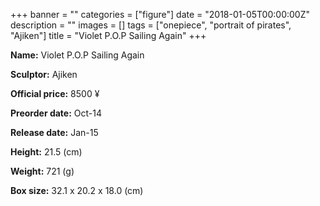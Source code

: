 +++
banner = ""
categories = ["figure"]
date = "2018-01-05T00:00:00Z"
description = ""
images = []
tags = ["onepiece", "portrait of pirates", "Ajiken"]
title = "Violet P.O.P Sailing Again"
+++

**Name:** Violet P.O.P Sailing Again

**Sculptor:** Ajiken

**Official price:** 8500 ¥

**Preorder date:** Oct-14

**Release date:** Jan-15

**Height:** 21.5 (cm)

**Weight:** 721 (g)

**Box size:** 32.1 x 20.2 x 18.0 (cm)
